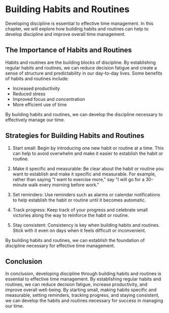 # Building Habits and Routines

Developing discipline is essential to effective time management. In this chapter, we will explore how building habits and routines can help to develop discipline and improve overall time management.

The Importance of Habits and Routines
-------------------------------------

Habits and routines are the building blocks of discipline. By establishing regular habits and routines, we can reduce decision fatigue and create a sense of structure and predictability in our day-to-day lives. Some benefits of habits and routines include:

* Increased productivity
* Reduced stress
* Improved focus and concentration
* More efficient use of time

By building habits and routines, we can develop the discipline necessary to effectively manage our time.

Strategies for Building Habits and Routines
-------------------------------------------

1. Start small: Begin by introducing one new habit or routine at a time. This can help to avoid overwhelm and make it easier to establish the habit or routine.

2. Make it specific and measurable: Be clear about the habit or routine you want to establish and make it specific and measurable. For example, rather than saying "I want to exercise more," say "I will go for a 30-minute walk every morning before work."

3. Set reminders: Use reminders such as alarms or calendar notifications to help establish the habit or routine until it becomes automatic.

4. Track progress: Keep track of your progress and celebrate small victories along the way to reinforce the habit or routine.

5. Stay consistent: Consistency is key when building habits and routines. Stick with it even on days when it feels difficult or inconvenient.

By building habits and routines, we can establish the foundation of discipline necessary for effective time management.

Conclusion
----------

In conclusion, developing discipline through building habits and routines is essential to effective time management. By establishing regular habits and routines, we can reduce decision fatigue, increase productivity, and improve overall well-being. By starting small, making habits specific and measurable, setting reminders, tracking progress, and staying consistent, we can develop the habits and routines necessary for success in managing our time.
